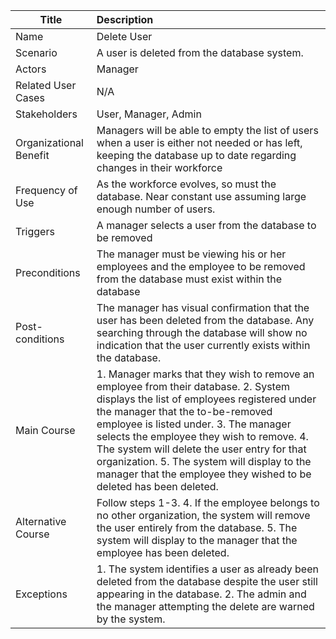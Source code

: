 | Title | Description |
|-------|:------------|
| Name | Delete User|
| Scenario | A user is deleted from the database system. |
| Actors | Manager |
| Related User Cases | N/A |
| Stakeholders | User, Manager, Admin |
| Organizational Benefit | Managers will be able to empty the list of users when a user is either not needed or has left, keeping the database up to date regarding changes in their workforce |
| Frequency of Use | As the workforce evolves, so must the database. Near constant use assuming large enough number of users. |
| Triggers | A manager selects a user from the database to be removed |
| Preconditions | The manager must be viewing his or her employees and the employee to be removed from the database must exist within the database |
| Post-conditions | The manager has visual confirmation that the user has been deleted from the database. Any searching through the database will show no indication that the user currently exists within the database. |
| Main Course | 1. Manager marks that they wish to remove an employee from their database. 2. System displays the list of employees registered under the manager that the to-be-removed employee is listed under. 3. The manager selects the employee they wish to remove. 4. The system will delete the user entry for that organization. 5. The system will display to the manager that the employee they wished to be deleted has been deleted.|
| Alternative Course | Follow steps 1-3. 4. If the employee belongs to no other organization, the system will remove the user entirely from the database. 5. The system will display to the manager that the employee has been deleted.
| Exceptions | 1. The system identifies a user as already been deleted from the database despite the user still appearing in the database. 2. The admin and the manager attempting the delete are warned by the system.
